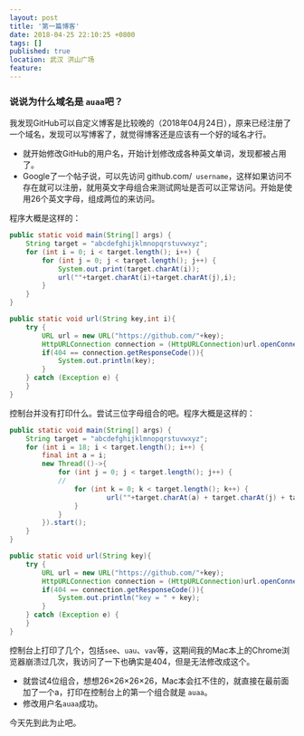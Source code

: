 ```yaml
---
layout: post
title: '第一篇博客'
date: 2018-04-25 22:10:25 +0800
tags: []
published: true
location: 武汉 洪山广场
feature: 
---
```


### 说说为什么域名是 ``auaa``吧？

  我发现GitHub可以自定义博客是比较晚的（2018年04月24日），原来已经注册了一个域名，发现可以写博客了，就觉得博客还是应该有一个好的域名才行。

  - 就开始修改GitHub的用户名，开始计划修改成各种英文单词，发现都被占用了。
  - Google了一个帖子说，可以先访问 github.com/`` username``，这样如果访问不存在就可以注册，就用英文字母组合来测试网址是否可以正常访问。开始是使用26个英文字母，组成两位的来访问。

  程序大概是这样的：

  ```java
  public static void main(String[] args) {
      String target = "abcdefghijklmnopqrstuvwxyz";
      for (int i = 0; i < target.length(); i++) {
          for (int j = 0; j < target.length(); j++) {
              System.out.print(target.charAt(i));
              url(""+target.charAt(i)+target.charAt(j),i);
          }
      }
  }

  public static void url(String key,int i){
      try {
          URL url = new URL("https://github.com/"+key);
          HttpURLConnection connection = (HttpURLConnection)url.openConnection();
          if(404 == connection.getResponseCode()){
              System.out.println(key);
          }
      } catch (Exception e) {
      }
  }
  ```

  控制台并没有打印什么。尝试三位字母组合的吧。程序大概是这样的：

  ```java
  public static void main(String[] args) {
      String target = "abcdefghijklmnopqrstuvwxyz";
      for (int i = 18; i < target.length(); i++) {
          final int a = i;
          new Thread(()->{
              for (int j = 0; j < target.length(); j++) {
              //
                  for (int k = 0; k < target.length(); k++) {
                          url(""+target.charAt(a) + target.charAt(j) + target.charAt(k));
                  }
              }
          }).start();
      }
  }

  public static void url(String key){
      try {
          URL url = new URL("https://github.com/"+key);
          HttpURLConnection connection = (HttpURLConnection)url.openConnection();
          if(404 == connection.getResponseCode()){
              System.out.println("key = " + key);
          }
      } catch (Exception e) {
      }
  }
  ```

  控制台上打印了几个，包括``see``、``uau``、``vav``等，这期间我的Mac本上的Chrome浏览器崩溃过几次，我访问了一下也确实是404，但是无法修改成这个。

  - 就尝试4位组合，想想26×26×26×26，Mac本会扛不住的，就直接在最前面加了一个a，打印在控制台上的第一个组合就是 ``auaa``。
  - 修改用户名``auaa``成功。



今天先到此为止吧。
